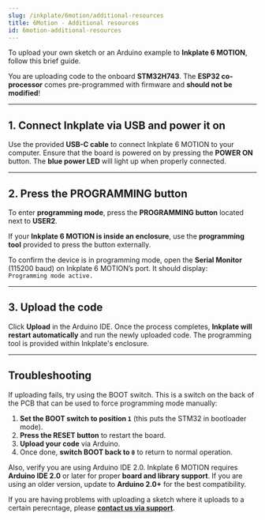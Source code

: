 ```yaml
---
slug: /inkplate/6motion/additional-resources
title: 6Motion - Additional resources
id: 6motion-additional-resources
---
```


To upload your own sketch or an Arduino example to **Inkplate 6 MOTION**, follow this brief guide.  

<InfoBox>You are uploading code to the onboard **STM32H743**. The **ESP32 co-processor** comes pre-programmed with firmware and **should not be modified**!</InfoBox>  

---

## 1. Connect Inkplate via USB and power it on 

Use the provided **USB-C cable** to connect Inkplate 6 MOTION to your computer. Ensure that the board is powered on by pressing the **POWER ON** button. The **blue power LED** will light up when properly connected.  

<CenteredImage src="/img/inkplate_6_motion/6motion_usb_connect.jpg" alt="Connect Inkplate 6 MOTION via USB" caption="Connecting Inkplate via USB-C" width="500px" />  

---

## 2. Press the PROGRAMMING button

To enter **programming mode**, press the **PROGRAMMING button** located next to **USER2**.  

<CenteredImage src="/img/inkplate_6_motion/prog_button.jpg" alt="Inkplate 6 MOTION programming button" caption="Programming button, next to USER2" width="500px" />  

If your **Inkplate 6 MOTION is inside an enclosure**, use the **programming tool** provided to press the button externally.  

<CenteredImage src="/img/inkplate_6_motion/programming_tool.png" alt="Inkplate 6 MOTION programming tool" caption="Using the programming tool for enclosures" width="500px" />  

<InfoBox>To confirm the device is in programming mode, open the **Serial Monitor** (115200 baud) on Inkplate 6 MOTION’s port. It should display:  
`Programming mode active.`</InfoBox>  

---

## 3. Upload the code

Click **Upload** in the Arduino IDE. Once the process completes, **Inkplate will restart automatically** and run the newly uploaded code. The programming tool is provided within Inkplate's enclosure. 

---

## Troubleshooting

If uploading fails, try using the BOOT switch. This is a switch on the back of the PCB that can be used to force programming mode manually:  

1. **Set the BOOT switch to position `1`** (this puts the STM32 in bootloader mode).  
2. **Press the RESET button** to restart the board.  
3. **Upload your code** via Arduino.  
4. Once done, **switch BOOT back to `0`** to return to normal operation.  

Also, verify you are using Arduino IDE 2.0. Inkplate 6 MOTION requires **Arduino IDE 2.0** or later for proper **board and library support**. If you are using an older version, update to **Arduino 2.0+** for the best compatibility.

If you are having problems with uploading a sketch where it uploads to a certain perecntage, please [**contact us via support**](https://soldered.com/contact/).